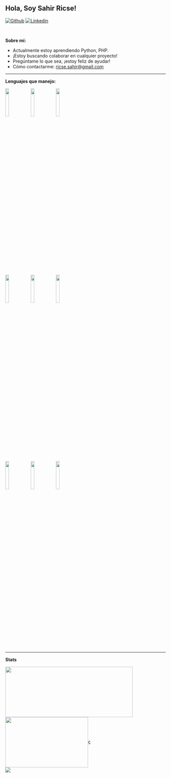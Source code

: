 <!-- Your title -->
## Hola, Soy Sahir Ricse!

<!-- Your badges
You can use the website to generate badges: https://shields.io/
-->

[![Github](https://img.shields.io/badge/-Github-000?style=flat&logo=Github&logoColor=white)](https://github.com/Kanzaki05)
[![Linkedin](https://img.shields.io/badge/-LinkedIn-blue?style=flat&logo=Linkedin&logoColor=white)](www.linkedin.com/in/sahir-ricse-chong-00b7b6292)

&nbsp;

<!-- Talking about you -->
**Sobre mí:**

- Actualmente estoy aprendiendo Python, PHP.
- ¡Estoy buscando colaborar en cualquier proyecto!
- Pregúntame lo que sea, ¡estoy feliz de ayudar!
- Cómo contactarme: ricse.sahir@gmail.com

---

**Lenguajes que manejo:**

<p>
  <code><img width="15%" src="https://www.vectorlogo.zone/logos/isocpp/isocpp-ar21~bgwhite.svg"></code>
  <code><img width="15%" src="https://www.vectorlogo.zone/logos/python/python-ar21~bgwhite.svg"></code>
  <code><img width="15%" src="https://www.vectorlogo.zone/logos/java/java-ar21~bgwhite.svg"></code>
  <br />
  <code><img width="15%" src="https://www.vectorlogo.zone/logos/getbootstrap/getbootstrap-ar21.svg"></code>
  <code><img width="15%" src="https://www.vectorlogo.zone/logos/nodejs/nodejs-ar21.svg"></code>
  <code><img width="15%" src="https://payload-cms.code-b.dev/media/dotnet-ar21%20(1)%201.png"></code>
  <br />
  <code><img width="15%" src="https://www.vectorlogo.zone/logos/mysql/mysql-ar21.svg"></code>
  <code><img width="15%" src="https://www.vectorlogo.zone/logos/postgresql/postgresql-ar21.svg"></code>
  <code><img width="15%" src="https://www.aditum-soft.ru/upload/medialibrary/bbd/bbd7776d04e5b8f91928a4277193b930.png"></code>
</p>

---
**Stats**

<div>
  <span><img align="center" width="400px" height="158px" src="https://github-readme-stats.vercel.app/api?username=Kanzaki05&theme=highcontrast&show_icons=true" /></span>
  <span><img align="center" width="260px" height="158px" src="https://github-readme-stats.vercel.app/api/top-langs/?username=Kanzaki05&theme=highcontrast&layout=compact&langs_count=10" /></span>ç
    <br />
</div>
<div>
  <a href="https://github.com/yuebaix/pangu">
    <img align="center" src="https://github-readme-stats.vercel.app/api/pin/?username=Kanzaki05&theme=highcontrast&repo=New-FumoMarket" />
  </a>
</div>
